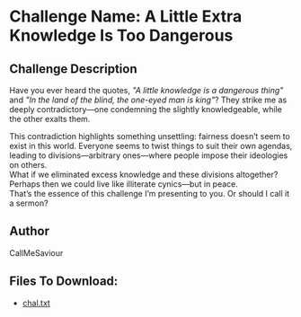 # Challenge Name: A Little Extra Knowledge Is Too Dangerous

## Challenge Description
Have you ever heard the quotes, *"A little knowledge is a dangerous thing"* and *"In the land of the blind, the one-eyed man is king"*? They strike me as deeply contradictory—one condemning the slightly knowledgeable, while the other exalts them.  

This contradiction highlights something unsettling: fairness doesn’t seem to exist in this world. Everyone seems to twist things to suit their own agendas, leading to divisions—arbitrary ones—where people impose their ideologies on others.  
What if we eliminated excess knowledge and these divisions altogether? Perhaps then we could live like illiterate cynics—but in peace.  
That’s the essence of this challenge I’m presenting to you. Or should I call it a sermon? 

## Author
CallMeSaviour

## Files To Download:
- [chal.txt](challenge-files/chal.txt)